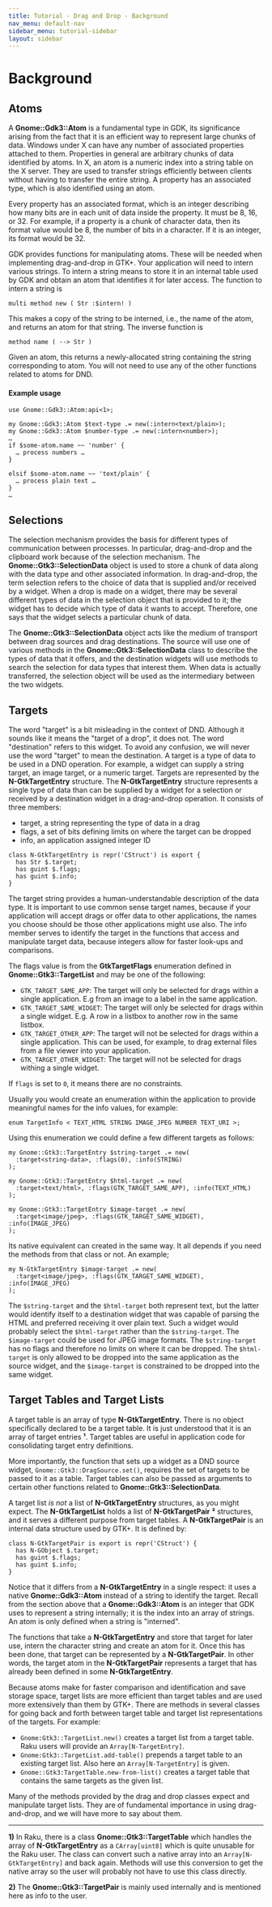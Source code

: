 ```yaml
---
title: Tutorial - Drag and Drop - Background
nav_menu: default-nav
sidebar_menu: tutorial-sidebar
layout: sidebar
---
```


# Background

## Atoms

A **Gnome::Gdk3::Atom** is a fundamental type in GDK, its significance arising from the fact that it is an efficient way to represent large chunks of data. Windows under X can have any number of associated properties attached to them. Properties in general are arbitrary chunks of data identified by atoms. In X, an atom is a numeric index into a string table on the X server. They are used to transfer strings efficiently between clients without having to transfer the entire string. A property has an associated type, which is also identified using an atom.

Every property has an associated format, which is an integer describing how many bits are in each unit of data inside the property. It must be 8, 16, or 32. For example, if a property is a chunk of character data, then its format value would be 8, the number of bits in a character. If it is an integer, its format would be 32.

GDK provides functions for manipulating atoms. These will be needed when implementing drag-and-drop in GTK+. Your application will need to intern various strings. To intern a string means to store it in an internal table used by GDK and obtain an atom that identifies it for later access. The function to intern a string is

`multi method new ( Str :$intern! )`

This makes a copy of the string to be interned, i.e., the name of the atom, and returns an atom for that string. The inverse function is

`method name ( --> Str )`

Given an atom, this returns a newly-allocated string containing the string corresponding to atom. You will not need to use any of the other functions related to atoms for DND.

#### Example usage
```
use Gnome::Gdk3::Atom:api<1>;

my Gnome::Gdk3::Atom $text-type .= new(:intern<text/plain>);
my Gnome::Gdk3::Atom $number-type .= new(:intern<number>);
…
if $some-atom.name ~~ 'number' {
  … process numbers …
}

elsif $some-atom.name ~~ 'text/plain' {
  … process plain text …
}
…
```

## Selections

The selection mechanism provides the basis for different types of communication between processes. In particular, drag-and-drop and the clipboard work because of the selection mechanism. The **Gnome::Gtk3::SelectionData** object is used to store a chunk of data along with the data type and other associated information. In drag-and-drop, the term selection refers to the choice of data that is supplied and/or received by a widget. When a drop is made on a widget, there may be several different types of data in the selection object that is provided to it; the widget has to decide which type of data it wants to accept. Therefore, one says that the widget selects a particular chunk of data.

The **Gnome::Gtk3::SelectionData** object acts like the medium of transport between drag sources and drag destinations. The source will use one of various methods in the **Gnome::Gtk3::SelectionData** class to describe the types of data that it offers, and the destination widgets will use methods to search the selection for data types that interest them. When data is actually transferred, the selection object will be used as the intermediary between the two widgets.


## Targets

The word "target" is a bit misleading in the context of DND. Although it sounds like it means the "target of a drop", it does not. The word "destination" refers to this widget. To avoid any confusion, we will never use the word "target" to mean the destination. A target is a type of data to be used in a DND operation. For example, a widget can supply a string target, an image target, or a numeric target. Targets are represented by the **N-GtkTargetEntry** structure. The **N-GtkTargetEntry** structure represents a single type of data than can be supplied by a widget for a selection or received by a destination widget in a drag-and-drop operation. It consists of three members:
* target, a string representing the type of data in a drag
* flags, a set of bits defining limits on where the target can be dropped
* info, an application assigned integer ID

```
class N-GtkTargetEntry is repr('CStruct') is export {
  has Str $.target;
  has guint $.flags;
  has guint $.info;
}
```

The target string provides a human-understandable description of the data type. It is important to use common sense target names, because if your application will accept drags or offer data to other applications, the names you choose should be those other applications might use also. The info member serves to identify the target in the functions that access and manipulate target data, because integers allow for faster look-ups and comparisons.

The flags value is from the **GtkTargetFlags** enumeration defined in **Gnome::Gtk3::TargetList** and may be one of the following:
* `GTK_TARGET_SAME_APP`: The target will only be selected for drags within a single application. E.g from an image to a label in the same application.
* `GTK_TARGET_SAME_WIDGET`: The target will only be selected for drags within a single widget. E.g. A row in a listbox to another row in the same listbox.
* `GTK_TARGET_OTHER_APP`: The target will not be selected for drags within a single application. This can be used, for example, to drag external files from a file viewer into your application.
* `GTK_TARGET_OTHER_WIDGET`: The target will not be selected for drags withing a single widget.

If `flags` is set to `0`, it means there are no constraints.

Usually you would create an enumeration within the application to provide meaningful names for the info values, for example:
```
enum TargetInfo < TEXT_HTML STRING IMAGE_JPEG NUMBER TEXT_URI >;
```

Using this enumeration we could define a few different targets as follows:
```
my Gnome::Gtk3::TargetEntry $string-target .= new(
  :target<string-data>, :flags(0), :info(STRING)
);

my Gnome::Gtk3::TargetEntry $html-target .= new(
  :target<text/html>, :flags(GTK_TARGET_SAME_APP), :info(TEXT_HTML)
);

my Gnome::Gtk3::TargetEntry $image-target .= new(
  :target<image/jpeg>, :flags(GTK_TARGET_SAME_WIDGET), :info(IMAGE_JPEG)
);
```
Its native equivalent can created in the same way. It all depends if you need the methods from that class or not. An example;
```
my N-GtkTargetEntry $image-target .= new(
  :target<image/jpeg>, :flags(GTK_TARGET_SAME_WIDGET), :info(IMAGE_JPEG)
);
```

The `$string-target` and the `$html-target` both represent text, but the latter would identify itself to a destination widget that was capable of parsing the HTML and preferred receiving it over plain text. Such a widget would probably select the `$html-target` rather than the `$string-target`. The `$image-target` could be used for JPEG image formats. The `$string-target` has no flags and therefore no limits on where it can be dropped. The `$html-target` is only allowed to be dropped into the same application as the source widget, and the `$image-target` is constrained to be dropped into the same widget.


## Target Tables and Target Lists

A target table is an array of type **N-GtkTargetEntry**. There is no object specifically declared to be a target table. It is just understood that it is an array of target entries **¹**. Target tables are useful in application code for consolidating target entry definitions.

More importantly, the function that sets up a widget as a DND source widget, `Gnome::Gtk3::DragSource.set()`, requires the set of targets to be passed to it as a table. Target tables can also be passed as arguments to certain other functions related to **Gnome::Gtk3::SelectionData**.

A target list _is not_ a list of **N-GtkTargetEntry** structures, as you might expect. The **N-GtkTargetList** holds a list of **N-GtkTargetPair** **²** structures, and it serves a different purpose from target tables. A **N-GtkTargetPair** is an internal data structure used by GTK+. It is defined by:

```
class N-GtkTargetPair is export is repr('CStruct') {
  has N-GObject $.target;
  has guint $.flags;
  has guint $.info;
}
```

Notice that it differs from a **N-GtkTargetEntry** in a single respect: it uses a native **Gnome::Gdk3::Atom** instead of a string to identify the target. Recall from the section above that a **Gnome::Gdk3::Atom** is an integer that GDK uses to represent a string internally; it is the index into an array of strings. An atom is only defined when a string is "interned".

The functions that take a **N-GtkTargetEntry** and store that target for later use, intern the character string and create an atom for it. Once this has been done, that target can be represented by a **N-GtkTargetPair**. In other words, the target atom in the **N-GtkTargetPair** represents a target that has already been defined in some **N-GtkTargetEntry**.

Because atoms make for faster comparison and identification and save storage space, target lists are more efficient than target tables and are used more extensively than them by GTK+. There are methods in several classes for going back and forth between target table and target list representations of the targets. For example:

* `Gnome:Gtk3::TargetList.new()` creates a target list from a target table. Raku users will provide an `Array[N-TargetEntry]`.
* `Gnome:Gtk3::TargetList.add-table()` prepends a target table to an existing target list. Also here an `Array[N-TargetEntry]` is given.
* `Gnome::Gtk3:TargetTable.new-from-list()` creates a target table that contains the same targets as the given list.

Many of the methods provided by the drag and drop classes expect and manipulate target lists. They are of fundamental importance in using drag-and-drop, and we will have more to say about them.


<hr/>

**1)** In Raku, there is a class **Gnome::Gtk3::TargetTable** which handles the array of **N-GtkTargetEntry** as a `CArray[uint8]` which is quite unusable for the Raku user. The class can convert such a native array into an `Array[N-GtkTargetEntry]` and back again. Methods will use this conversion to get the native array so the user will probably not have to use this class directly.

**2)** The **Gnome::Gtk3::TargetPair** is mainly used internally and is mentioned here as info to the user.
